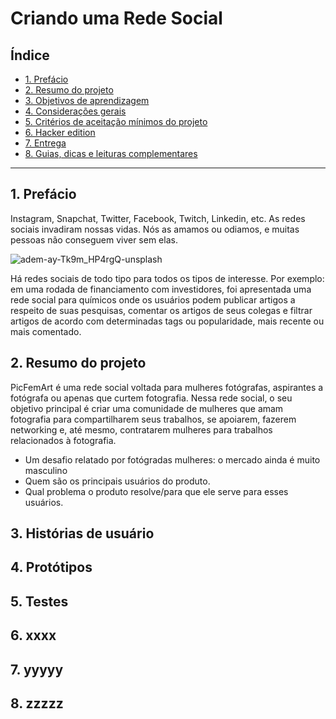 # Criando uma Rede Social

## Índice

* [1. Prefácio](#1-prefácio)
* [2. Resumo do projeto](#2-resumo-do-projeto)
* [3. Objetivos de aprendizagem](#3-objetivos-de-aprendizagem)
* [4. Considerações gerais](#4-considerações-gerais)
* [5. Critérios de aceitação mínimos do
  projeto](#5-criterios-de-aceitação-mínimos-do-projeto)
* [6. Hacker edition](#6-hacker-edition)
* [7. Entrega](#7-entrega)
* [8. Guias, dicas e leituras
  complementares](#8-guias-dicas-e-leituras-complementares)

***

## 1. Prefácio

Instagram, Snapchat, Twitter, Facebook, Twitch, Linkedin, etc. As redes sociais
invadiram nossas vidas. Nós as amamos ou odiamos, e muitas pessoas não conseguem
viver sem elas.

![adem-ay-Tk9m_HP4rgQ-unsplash](https://user-images.githubusercontent.com/110297/135544666-4efa54f1-4ff6-4c4c-b398-6df04ef56117.jpg)

Há redes sociais de todo tipo para todos os tipos de interesse. Por exemplo: em
uma rodada de financiamento com investidores, foi apresentada uma rede social
para químicos onde os usuários podem publicar artigos a respeito de suas
pesquisas, comentar os artigos de seus colegas e filtrar artigos de acordo com
determinadas tags ou popularidade, mais recente ou mais comentado.

## 2. Resumo do projeto

PicFemArt é uma rede social voltada para mulheres fotógrafas, aspirantes a fotógrafa ou apenas que curtem fotografia. Nessa rede social, o seu objetivo principal é criar uma comunidade de mulheres que amam fotografia para compartilharem seus trabalhos, se apoiarem, fazerem networking e, até mesmo, contratarem mulheres para trabalhos relacionados à fotografia.

- Um desafio relatado por fotógradas mulheres: o mercado ainda é muito masculino
- Quem são os principais usuários do produto.
- Qual problema o produto resolve/para que ele serve para esses usuários.


## 3. Histórias de usuário



## 4. Protótipos



## 5. Testes


## 6. xxxx



## 7. yyyyy



## 8. zzzzz

